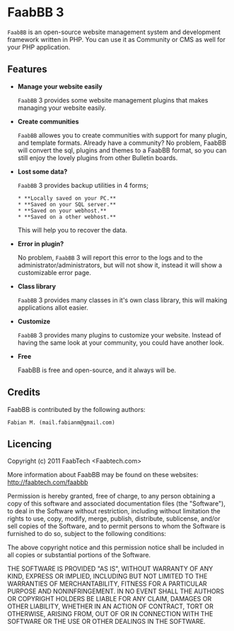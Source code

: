 FaabBB 3 
============================================================
`FaabBB` is an open-source website management system and development framework written in PHP.
You can use it as Community or CMS as well for your PHP application. 

Features
-----------
*	**Manage your website easily**

	`FaabBB` 3 provides some website management plugins that makes
	 managing your website easily.
	 
*	**Create communities**

	`FaabBB` allowes you to create communities with support for many plugin, 
	and template formats. Already have a community? No problem, FaabBB will convert
	the sql, plugins and themes to a FaabBB format, so you can still enjoy the lovely plugins
	from other Bulletin boards.
	
* 	**Lost some data?**

	`FaabBB` 3 provides backup utilities in 4 forms;
	
		* **Locally saved on your PC.**
		* **Saved on your SQL server.**
		* **Saved on your webhost.**
		* **Saved on a other webhost.**
		
	This will help you to recover the data.
	
* 	**Error in plugin?**

	No problem, `FaabBB` 3 will report this error to the logs and to the administrator/administrators, but
	will not show it, instead it will show a customizable error page.
	
* 	**Class library**

	`FaabBB` 3 provides many classes in it's own class library, this 
	will making applications allot easier.
	
*	**Customize**

	`FaabBB` 3 provides many plugins to customize your website. Instead of having the same look 
	at your community, you could have another look.
	
*	**Free**

	FaabBB is free and open-source, and it always will be.
	
Credits
----------
FaabBB is contributed by the following authors:

	Fabian M. (mail.fabianm@gmail.com)
	
Licencing
---------

  Copyright (c) 2011 FaabTech <Faabtech.com>
 
  More information about FaabBB may be found on these websites:
     http://faabtech.com/faabbb
 
  Permission is hereby granted, free of charge, to any person obtaining a copy
  of this software and associated documentation files (the "Software"), to deal
  in the Software without restriction, including without limitation the rights
  to use, copy, modify, merge, publish, distribute, sublicense, and/or sell
  copies of the Software, and to permit persons to whom the Software is
  furnished to do so, subject to the following conditions:
 
  The above copyright notice and this permission notice shall be included in
  all copies or substantial portions of the Software.
 
  THE SOFTWARE IS PROVIDED "AS IS", WITHOUT WARRANTY OF ANY KIND, EXPRESS OR
  IMPLIED, INCLUDING BUT NOT LIMITED TO THE WARRANTIES OF MERCHANTABILITY,
  FITNESS FOR A PARTICULAR PURPOSE AND NONINFRINGEMENT. IN NO EVENT SHALL THE
  AUTHORS OR COPYRIGHT HOLDERS BE LIABLE FOR ANY CLAIM, DAMAGES OR OTHER
  LIABILITY, WHETHER IN AN ACTION OF CONTRACT, TORT OR OTHERWISE, ARISING FROM,
  OUT OF OR IN CONNECTION WITH THE SOFTWARE OR THE USE OR OTHER DEALINGS IN
  THE SOFTWARE.
		